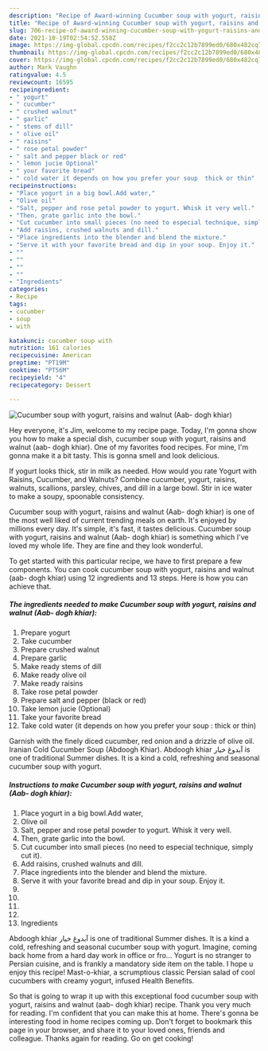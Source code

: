 ```yaml
---
description: "Recipe of Award-winning Cucumber soup with yogurt, raisins and walnut (Aab- dogh khiar)"
title: "Recipe of Award-winning Cucumber soup with yogurt, raisins and walnut (Aab- dogh khiar)"
slug: 706-recipe-of-award-winning-cucumber-soup-with-yogurt-raisins-and-walnut-aab-dogh-khiar
date: 2021-10-19T02:54:52.558Z
image: https://img-global.cpcdn.com/recipes/f2cc2c12b7899ed0/680x482cq70/cucumber-soup-with-yogurt-raisins-and-walnut-aab-dogh-khiar-recipe-main-photo.jpg
thumbnail: https://img-global.cpcdn.com/recipes/f2cc2c12b7899ed0/680x482cq70/cucumber-soup-with-yogurt-raisins-and-walnut-aab-dogh-khiar-recipe-main-photo.jpg
cover: https://img-global.cpcdn.com/recipes/f2cc2c12b7899ed0/680x482cq70/cucumber-soup-with-yogurt-raisins-and-walnut-aab-dogh-khiar-recipe-main-photo.jpg
author: Mark Vaughn
ratingvalue: 4.5
reviewcount: 16595
recipeingredient:
- " yogurt"
- " cucumber"
- " crushed walnut"
- " garlic"
- " stems of dill"
- " olive oil"
- " raisins"
- " rose petal powder"
- " salt and pepper black or red"
- " lemon jucie Optional"
- " your favorite bread"
- " cold water it depends on how you prefer your soup  thick or thin"
recipeinstructions:
- "Place yogurt in a big bowl.Add water,"
- "Olive oil"
- "Salt, pepper and rose petal powder to yogurt. Whisk it very well."
- "Then, grate garlic into the bowl."
- "Cut cucumber into small pieces (no need to especial technique, simply cut it)."
- "Add raisins, crushed walnuts and dill."
- "Place ingredients into the blender and blend the mixture."
- "Serve it with your favorite bread and dip in your soup. Enjoy it."
- ""
- ""
- ""
- ""
- "Ingredients"
categories:
- Recipe
tags:
- cucumber
- soup
- with

katakunci: cucumber soup with 
nutrition: 161 calories
recipecuisine: American
preptime: "PT19M"
cooktime: "PT56M"
recipeyield: "4"
recipecategory: Dessert

---
```



![Cucumber soup with yogurt, raisins and walnut (Aab- dogh khiar)](https://img-global.cpcdn.com/recipes/f2cc2c12b7899ed0/680x482cq70/cucumber-soup-with-yogurt-raisins-and-walnut-aab-dogh-khiar-recipe-main-photo.jpg)

Hey everyone, it's Jim, welcome to my recipe page. Today, I'm gonna show you how to make a special dish, cucumber soup with yogurt, raisins and walnut (aab- dogh khiar). One of my favorites food recipes. For mine, I'm gonna make it a bit tasty. This is gonna smell and look delicious.

If yogurt looks thick, stir in milk as needed. How would you rate Yogurt with Raisins, Cucumber, and Walnuts? Combine cucumber, yogurt, raisins, walnuts, scallions, parsley, chives, and dill in a large bowl. Stir in ice water to make a soupy, spoonable consistency.

Cucumber soup with yogurt, raisins and walnut (Aab- dogh khiar) is one of the most well liked of current trending meals on earth. It's enjoyed by millions every day. It's simple, it's fast, it tastes delicious. Cucumber soup with yogurt, raisins and walnut (Aab- dogh khiar) is something which I've loved my whole life. They are fine and they look wonderful.


To get started with this particular recipe, we have to first prepare a few components. You can cook cucumber soup with yogurt, raisins and walnut (aab- dogh khiar) using 12 ingredients and 13 steps. Here is how you can achieve that.

<!--inarticleads1-->

##### The ingredients needed to make Cucumber soup with yogurt, raisins and walnut (Aab- dogh khiar):

1. Prepare  yogurt
1. Take  cucumber
1. Prepare  crushed walnut
1. Prepare  garlic
1. Make ready  stems of dill
1. Make ready  olive oil
1. Make ready  raisins
1. Take  rose petal powder
1. Prepare  salt and pepper (black or red)
1. Take  lemon jucie (Optional)
1. Take  your favorite bread
1. Take  cold water (it depends on how you prefer your soup : thick or thin)


Garnish with the finely diced cucumber, red onion and a drizzle of olive oil. Iranian Cold Cucumber Soup (Abdoogh Khiar). Abdoogh khiar آبدوغ خیار is one of traditional Summer dishes. It is a kind a cold, refreshing and seasonal cucumber soup with yogurt. 

<!--inarticleads2-->

##### Instructions to make Cucumber soup with yogurt, raisins and walnut (Aab- dogh khiar):

1. Place yogurt in a big bowl.Add water,
1. Olive oil
1. Salt, pepper and rose petal powder to yogurt. Whisk it very well.
1. Then, grate garlic into the bowl.
1. Cut cucumber into small pieces (no need to especial technique, simply cut it).
1. Add raisins, crushed walnuts and dill.
1. Place ingredients into the blender and blend the mixture.
1. Serve it with your favorite bread and dip in your soup. Enjoy it.
1. 
1. 
1. 
1. 
1. Ingredients


Abdoogh khiar آبدوغ خیار is one of traditional Summer dishes. It is a kind a cold, refreshing and seasonal cucumber soup with yogurt. Imagine, coming back home from a hard day work in office or fro… Yogurt is no stranger to Persian cuisine, and is frankly a mandatory side item on the table. I hope u enjoy this recipe! Mast-o-khiar, a scrumptious classic Persian salad of cool cucumbers with creamy yogurt, infused Health Benefits. 

So that is going to wrap it up with this exceptional food cucumber soup with yogurt, raisins and walnut (aab- dogh khiar) recipe. Thank you very much for reading. I'm confident that you can make this at home. There's gonna be interesting food in home recipes coming up. Don't forget to bookmark this page in your browser, and share it to your loved ones, friends and colleague. Thanks again for reading. Go on get cooking!
